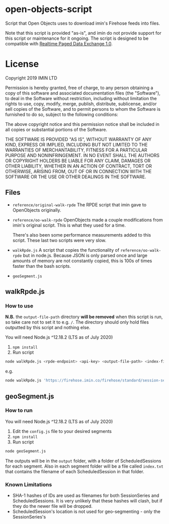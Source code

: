 # open-objects-script

Script that Open Objects uses to download imin's Firehose feeds into files.

Note that this script is provided "as-is", and imin do not provide support for this script or maintenance for it ongoing. The script is designed to be compatible with [Realtime Paged Data Exchange 1.0](https://www.w3.org/2017/08/realtime-paged-data-exchange/).

# License

Copyright 2019 IMIN LTD

Permission is hereby granted, free of charge, to any person obtaining a copy of this software and associated documentation files (the "Software"), to deal in the Software without restriction, including without limitation the rights to use, copy, modify, merge, publish, distribute, sublicense, and/or sell copies of the Software, and to permit persons to whom the Software is furnished to do so, subject to the following conditions:

The above copyright notice and this permission notice shall be included in all copies or substantial portions of the Software.

THE SOFTWARE IS PROVIDED "AS IS", WITHOUT WARRANTY OF ANY KIND, EXPRESS OR IMPLIED, INCLUDING BUT NOT LIMITED TO THE WARRANTIES OF MERCHANTABILITY, FITNESS FOR A PARTICULAR PURPOSE AND NONINFRINGEMENT. IN NO EVENT SHALL THE AUTHORS OR COPYRIGHT HOLDERS BE LIABLE FOR ANY CLAIM, DAMAGES OR OTHER LIABILITY, WHETHER IN AN ACTION OF CONTRACT, TORT OR OTHERWISE, ARISING FROM, OUT OF OR IN CONNECTION WITH THE SOFTWARE OR THE USE OR OTHER DEALINGS IN THE SOFTWARE.

## Files

- `reference/original-walk-rpde`
  The RPDE script that imin gave to OpenObjects originally.
- `reference/oo-walk-rpde`
  OpenObjects made a couple modifications from imin's original script. This is what they used for a time.

  There's also been some performance measurements added to this script. These last two scripts were very slow.
- `walkRpde.js`
  A script that copies the functionality of `reference/oo-walk-rpde` but in node.js. Because JSON is only parsed once and large amounts of memory are not constantly copied, this is 100s of times faster than the bash scripts.
- `geoSegment.js`


## walkRpde.js
### How to use

**N.B.** the `output-file-path` directory **will be removed** when this script is run,
so take care not to set it to e.g. `/`. The directory should only hold files
outputted by this script and nothing else.

You will need Node.js ^12.18.2 (LTS as of July 2020)

1. `npm install`
2. Run script

  ```sh
  node walkRpde.js <rpde-endpoint> <api-key> <output-file-path> <index-file-prefix> <request-delay-seconds>
  ```

  e.g.

  ```sh
  node walkRpde.js 'https://firehose.imin.co/firehose/standard/session-series' <api-key> session-series/ rpde 0.1
  ```

## geoSegment.js
### How to run

You will need Node.js ^12.18.2 (LTS as of July 2020)

1. Edit the `config.js` file to your desired segments
2. `npm install`
3. Run script

  ```sh
  node geoSegment.js
  ```
The outputs will be in the `output` folder, with a folder of ScheduledSessions for each segment. Also in each segment folder will be a file called `index.txt` 
that contains the filename of each ScheduledSession in that folder.

### Known Limitations

- SHA-1 hashes of IDs are used as filenames for both SessionSeries and ScheduledSessions. It is very unlikely that these hashes will clash, but if they do
the newer file will be dropped.
- ScheduledSession's location is not used for geo-segmenting - only the SessionSeries's